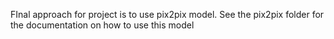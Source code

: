 FInal approach for project is to use pix2pix model. See the pix2pix folder for the documentation on how to use this model
